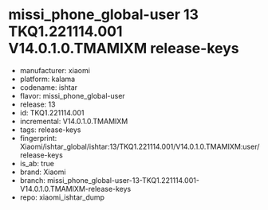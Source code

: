 # missi_phone_global-user 13 TKQ1.221114.001 V14.0.1.0.TMAMIXM release-keys
- manufacturer: xiaomi
- platform: kalama
- codename: ishtar
- flavor: missi_phone_global-user
- release: 13
- id: TKQ1.221114.001
- incremental: V14.0.1.0.TMAMIXM
- tags: release-keys
- fingerprint: Xiaomi/ishtar_global/ishtar:13/TKQ1.221114.001/V14.0.1.0.TMAMIXM:user/release-keys
- is_ab: true
- brand: Xiaomi
- branch: missi_phone_global-user-13-TKQ1.221114.001-V14.0.1.0.TMAMIXM-release-keys
- repo: xiaomi_ishtar_dump

